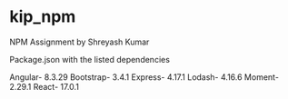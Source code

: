 # kip_npm
NPM Assignment by Shreyash Kumar

Package.json with the listed dependencies

Angular- 8.3.29
Bootstrap- 3.4.1
Express- 4.17.1
Lodash- 4.16.6
Moment- 2.29.1
React- 17.0.1
